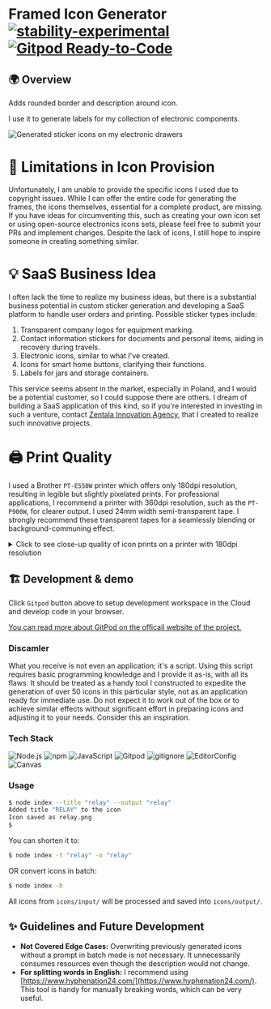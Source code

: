 # Framed Icon Generator [![stability-experimental](https://img.shields.io/badge/stability-experimental-orange.svg)](https://github.com/emersion/stability-badges#experimental) [![Gitpod Ready-to-Code](https://img.shields.io/badge/Gitpod-ready--to--code-blue?logo=gitpod)](https://gitpod.io/#https://github.com/zentala/framed-icon-generator)

## 🌍 Overview
Adds rounded border and description around icon. 

I use it to generate labels for my collection of electronic components.

![Generated sticker icons on my electronic drawers](https://static.zentala.io/framed/framed_icon.jpg)

# 📝 Limitations in Icon Provision
Unfortunately, I am unable to provide the specific icons I used due to copyright issues. While I can offer the entire code for generating the frames, the icons themselves, essential for a complete product, are missing. If you have ideas for circumventing this, such as creating your own icon set or using open-source electronics icons sets, please feel free to submit your PRs and implement changes. Despite the lack of icons, I still hope to inspire someone in creating something similar.

# 💡 SaaS Business Idea
I often lack the time to realize my business ideas, but there is a substantial business potential in custom sticker generation and developing a SaaS platform to handle user orders and printing. Possible sticker types include:
1) Transparent company logos for equipment marking.
2) Contact information stickers for documents and personal items, aiding in recovery during travels.
3) Electronic icons, similar to what I've created.
4) Icons for smart home buttons, clarifying their functions.
5) Labels for jars and storage containers.

This service seems absent in the market, especially in Poland, and I would be a potential customer, so I could suppose there are others. I dream of building a SaaS application of this kind, so if you're interested in investing in such a venture, contact [Zentala Innovation Agency](http://zentala.agency/), that I created to realize such innovative projects.

# 🖨️ Print Quality
I used a Brother `PT-E550W` printer which offers only 180dpi resolution, resulting in legible but slightly pixelated prints. For professional applications, I recommend a printer with 360dpi resolution, such as the `PT-P900W`, for clearer output. I used 24mm width semi-transparent tape. I strongly recommend these transparent tapes for a seamlessly blending or background-communing effect.

<details>
<summary>Click to see close-up quality of icon prints on a printer with 180dpi resolution</summary>
  
![1.27mm THT pin connectors](https://static.zentala.io/framed/127mmTHT.jpg)
![7-segment digital display](https://static.zentala.io/framed/7-seg.digits.jpg)
![AC to DC converters](https://static.zentala.io/framed/ac.dc.jpg)
![Arduino microcontrollers](https://static.zentala.io/framed/arduino.jpg)
![ATmega microcontrollers](https://static.zentala.io/framed/atmega.jpg)
![Audio connectors & accesories](https://static.zentala.io/framed/audio.jpg)
![Regulated DC to DC converter](https://static.zentala.io/framed/dc.dc.jpg)
![DC to DC converter](https://static.zentala.io/framed/dc.dc.2.jpg)
![Various diodes](https://static.zentala.io/framed/diodes.jpg)
![ESP32 microcontroller modules](https://static.zentala.io/framed/esp32.jpg)
![ESP8266 Wi-Fi modules](https://static.zentala.io/framed/esp8266.jpg)
![Jumper cables](https://static.zentala.io/framed/jumper.cables.jpg)
![R9V battery holders](https://static.zentala.io/framed/r9.holders.jpg)
![Electrical relays](https://static.zentala.io/framed/relays.jpg)
![Various resistors](https://static.zentala.io/framed/resistors.jpg)
![Servo motors](https://static.zentala.io/framed/servo.jpg)
![Shift registers IC](https://static.zentala.io/framed/shift.register.jpg)
![Solder masks for PCBs](https://static.zentala.io/framed/solder.masks.jpg)
<!-- ![IEC 320 C14 power connector](https://static.zentala.io/framed/iec320.c14.jpg) -->

</details>

## 🏗 Development & demo
Click `Gitpod` button above to setup development workspace in the Cloud and develop code in your browser. 

[You can read more about GitPod on the officail website of the project.](https://www.gitpod.io/)

### Discamler
What you receive is not even an application; it's a script. Using this script requires basic programming knowledge and I provide it as-is, with all its flaws. It should be treated as a handy tool I constructed to expedite the generation of over 50 icons in this particular style, not as an application ready for immediate use. Do not expect it to work out of the box or to achieve similar effects without significant effort in preparing icons and adjusting it to your needs. Consider this an inspiration.


### Tech Stack

![Node.js](https://img.shields.io/badge/-Node.js-339933?logo=nodedotjs&logoColor=white) 
![npm](https://img.shields.io/badge/-npm-CB3837?logo=npm&logoColor=white)
![JavaScript](https://img.shields.io/badge/-JavaScript-F7DF1E?logo=javascript&logoColor=black) 
![Gitpod](https://img.shields.io/badge/-Gitpod-1A1F71?logo=gitpod&logoColor=white) 
![gitignore](https://img.shields.io/badge/-gitignore.io-204ECF?logo=gitignoredotio&logoColor=white) 
![EditorConfig](https://img.shields.io/badge/-EditorConfig-FEFEFE?logo=editorconfig&logoColor=black) 
![Canvas](https://img.shields.io/badge/-Canvas-FFC0CB?logo=canvas&logoColor=white) 


### Usage

``` bash
$ node index --title "relay" --output "relay"
Added title "RELAY" to the icon
Icon saved as relay.png
$
```

You can shorten it to:
``` bash
$ node index -t "relay" -o "relay"
```

OR convert icons in batch:
``` bash
$ node index -b
```

All icons from `icons/input/` will be processed and saved into `icons/output/`.

## ✨ Guidelines and Future Development

* **Not Covered Edge Cases:** Overwriting previously generated icons without a prompt in batch mode is not necessary. It unnecessarily consumes resources even though the description would not change.
* **For splitting words in English:** I recommend using [https://www.hyphenation24.com/](https://www.hyphenation24.com/). This tool is handy for manually breaking words, which can be very useful.

